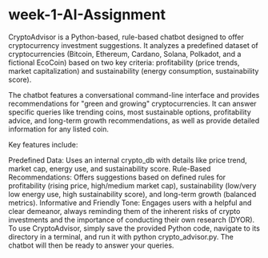 # week-1-AI-Assignment

CryptoAdvisor is a Python-based, rule-based chatbot designed to offer cryptocurrency investment suggestions. It analyzes a predefined dataset of cryptocurrencies (Bitcoin, Ethereum, Cardano, Solana, Polkadot, and a fictional EcoCoin) based on two key criteria: profitability (price trends, market capitalization) and sustainability (energy consumption, sustainability score).

The chatbot features a conversational command-line interface and provides recommendations for "green and growing" cryptocurrencies. It can answer specific queries like trending coins, most sustainable options, profitability advice, and long-term growth recommendations, as well as provide detailed information for any listed coin.

Key features include:

Predefined Data: Uses an internal crypto_db with details like price trend, market cap, energy use, and sustainability score.
Rule-Based Recommendations: Offers suggestions based on defined rules for profitability (rising price, high/medium market cap), sustainability (low/very low energy use, high sustainability score), and long-term growth (balanced metrics).
Informative and Friendly Tone: Engages users with a helpful and clear demeanor, always reminding them of the inherent risks of crypto investments and the importance of conducting their own research (DYOR).
To use CryptoAdvisor, simply save the provided Python code, navigate to its directory in a terminal, and run it with python crypto_advisor.py. The chatbot will then be ready to answer your queries.
